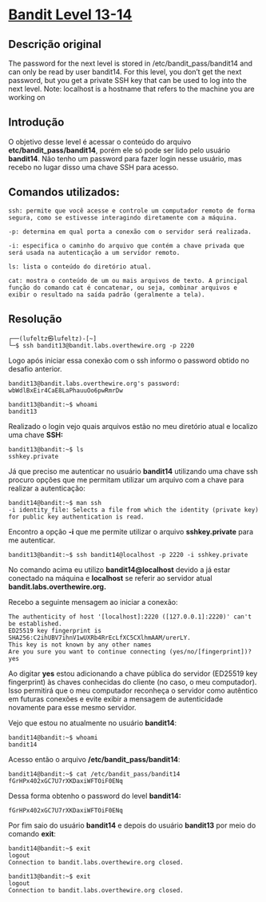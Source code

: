 # [Bandit Level 13-14](https://overthewire.org/wargames/bandit/bandit14.html)

## Descrição original
The password for the next level is stored in /etc/bandit_pass/bandit14 and can only be read by user bandit14. For this level, you don’t get the next password, but you get a private SSH key that can be used to log into the next level. Note: localhost is a hostname that refers to the machine you are working on


## Introdução
O objetivo desse level é acessar o conteúdo do arquivo **etc/bandit_pass/bandit14**, porém ele só pode ser lido pelo usuário **bandit14**. Não tenho um password para fazer login nesse usuário, mas recebo no lugar disso uma chave SSH para acesso.


## Comandos utilizados:

```
ssh: permite que você acesse e controle um computador remoto de forma segura, como se estivesse interagindo diretamente com a máquina.

-p: determina em qual porta a conexão com o servidor será realizada.

-i: especifica o caminho do arquivo que contém a chave privada que será usada na autenticação a um servidor remoto.
```

```
ls: lista o conteúdo do diretório atual.
```

```
cat: mostra o conteúdo de um ou mais arquivos de texto. A principal função do comando cat é concatenar, ou seja, combinar arquivos e exibir o resultado na saída padrão (geralmente a tela).
```


## Resolução

```
┌──(lufeltz㉿lufeltz)-[~]
└─$ ssh bandit13@bandit.labs.overthewire.org -p 2220
```

Logo após iniciar essa conexão com o ssh informo o password obtido no desafio anterior.

```
bandit13@bandit.labs.overthewire.org's password: wbWdlBxEir4CaE8LaPhauuOo6pwRmrDw
```

```console
bandit13@bandit:~$ whoami
bandit13
```

Realizado o login vejo quais arquivos estão no meu diretório atual e localizo uma chave **SSH:**

```console
bandit13@bandit:~$ ls
sshkey.private
```

Já que preciso me autenticar no usuário **bandit14** utilizando uma chave ssh procuro opções que me permitam utilizar um arquivo com a chave para realizar a autenticação:

```console
bandit14@bandit:~$ man ssh
-i identity_file: Selects a file from which the identity (private key) for public key authentication is read.
```

Encontro a opção **-i** que me permite utilizar o arquivo **sshkey.private** para me autenticar.

```console
bandit13@bandit:~$ ssh bandit14@localhost -p 2220 -i sshkey.private 
```
No comando acima eu utilizo **bandit14@localhost** devido a já estar conectado na máquina e **localhost** se referir ao servidor atual **bandit.labs.overthewire.org.**


Recebo a seguinte mensagem ao iniciar a conexão:
```
The authenticity of host '[localhost]:2220 ([127.0.0.1]:2220)' can't be established.
ED25519 key fingerprint is SHA256:C2ihUBV7ihnV1wUXRb4RrEcLfXC5CXlhmAAM/urerLY.
This key is not known by any other names
Are you sure you want to continue connecting (yes/no/[fingerprint])? yes
```
Ao digitar **yes** estou adicionando a chave pública do servidor (ED25519 key fingerprint) às chaves conhecidas do cliente (no caso, o meu computador). Isso permitirá que o meu computador reconheça o servidor como autêntico em futuras conexões e evite exibir a mensagem de autenticidade novamente para esse mesmo servidor. 


Vejo que estou no atualmente no usuário **bandit14**:

```console
bandit14@bandit:~$ whoami
bandit14
```

Acesso então o arquivo **/etc/bandit_pass/bandit14**:
```console
bandit14@bandit:~$ cat /etc/bandit_pass/bandit14
fGrHPx402xGC7U7rXKDaxiWFTOiF0ENq
```
Dessa forma obtenho o password do level **bandit14:**

    fGrHPx402xGC7U7rXKDaxiWFTOiF0ENq

Por fim saio do usuário **bandit14** e depois do usuário **bandit13** por meio do comando **exit**:

```console
bandit14@bandit:~$ exit
logout
Connection to bandit.labs.overthewire.org closed.
```

```console
bandit13@bandit:~$ exit
logout
Connection to bandit.labs.overthewire.org closed.
```